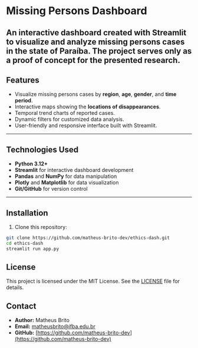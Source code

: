 # Missing Persons Dashboard

An interactive dashboard created with Streamlit to visualize and analyze missing persons cases in the state of Paraíba. The project serves only as a proof of concept for the presented research.
---

## Features

- Visualize missing persons cases by **region**, **age**, **gender**, and **time period**.
- Interactive maps showing the **locations of disappearances**.
- Temporal trend charts of reported cases.
- Dynamic filters for customized data analysis.
- User-friendly and responsive interface built with Streamlit.

---

## Technologies Used

- **Python 3.12+**
- **Streamlit** for interactive dashboard development
- **Pandas** and **NumPy** for data manipulation
- **Plotly** and **Matplotlib** for data visualization
- **Git/GitHub** for version control

---

## Installation

1. Clone this repository:

```bash
git clone https://github.com/matheus-brito-dev/ethics-dash.git
cd ethics-dash
streamlit run app.py
```

## License

This project is licensed under the MIT License. See the [LICENSE](LICENSE) file for details.

## Contact

- **Author:** Matheus Brito  
- **Email:** matheusbrito@ifba.edu.br 
- **GitHub:** [https://github.com/matheus-brito-dev](https://github.com/matheus-brito-dev)


